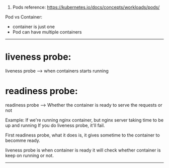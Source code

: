 1. Pods
reference: https://kubernetes.io/docs/concepts/workloads/pods/


Pod vs Container:

- container is just one
- Pod can have multiple containers


------------------------------------------------------------------------

# liveness probe:
liveness probe --> when containers starts running

# readiness probe:
readiness probe --> Whether the container is ready to serve the requests or not

Example: If we're running nginx container, but nginx server taking time to be up and running
If you do liveness probe, it'll fail.

First readiness probe, what it does is, it gives sometime to the container to becomme ready.

liveness probe is when container is ready it will check whether container is keep on running or not.

------------------------------------------------------------------------



